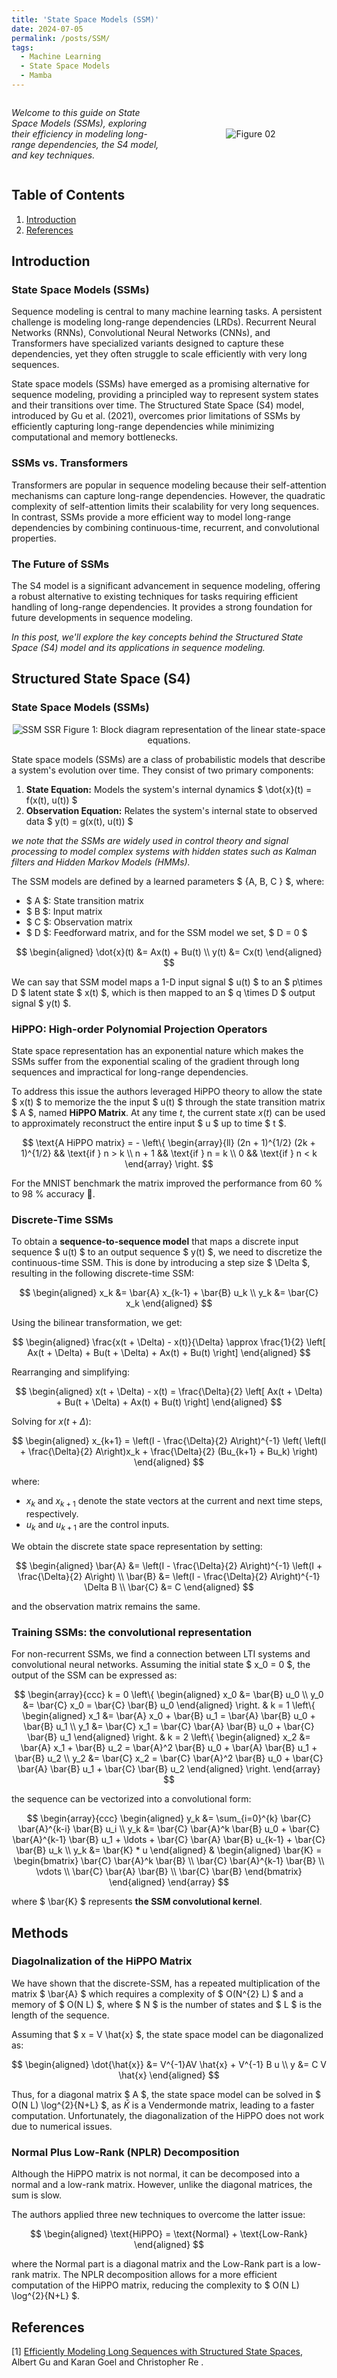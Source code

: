 ```yaml
---
title: 'State Space Models (SSM)'
date: 2024-07-05
permalink: /posts/SSM/
tags:
  - Machine Learning
  - State Space Models
  - Mamba
---
```

<div style="display: flex; align-items: center; gap: 20px;">
    <div style="flex: 1;">
        <p>
            <em>
                Welcome to this guide on State Space Models (SSMs), exploring their efficiency in modeling long-range dependencies, the S4 model, and key techniques.
            </em>
        </p>
    </div>
    <div style="flex: 1; text-align: center;">
        <img src="/images/SSM/modeling.png" alt="Figure 02" style="max-width: 100%; height: auto;">
    </div>
</div>

## Table of Contents

  1. [Introduction](#introduction)
  2. [References](#references)

## Introduction

### State Space Models (SSMs)

Sequence modeling is central to many machine learning tasks. A persistent challenge is modeling long-range dependencies (LRDs). Recurrent Neural Networks (RNNs), Convolutional Neural Networks (CNNs), and Transformers have specialized variants designed to capture these dependencies, yet they often struggle to scale efficiently with very long sequences.

State space models (SSMs) have emerged as a promising alternative for sequence modeling, providing a principled way to represent system states and their transitions over time. The Structured State Space (S4) model, introduced by Gu et al. (2021), overcomes prior limitations of SSMs by efficiently capturing long-range dependencies while minimizing computational and memory bottlenecks.

### SSMs vs. Transformers

Transformers are popular in sequence modeling because their self-attention mechanisms can capture long-range dependencies. However, the quadratic complexity of self-attention limits their scalability for very long sequences. In contrast, SSMs provide a more efficient way to model long-range dependencies by combining continuous-time, recurrent, and convolutional properties.

### The Future of SSMs

The S4 model is a significant advancement in sequence modeling, offering a robust alternative to existing techniques for tasks requiring efficient handling of long-range dependencies. It provides a strong foundation for future developments in sequence modeling.

_In this post, we'll explore the key concepts behind the Structured State Space (S4) model and its applications in sequence modeling._

## Structured State Space (S4)

<!-- <div align="center">
  <img src="/images/SSM/modeling.png" alt="SSM Modeling">
</div> -->

### State Space Models (SSMs)

<div align="center">
  <img src="/images/SSM/ssr.png" alt="SSM SSR">
  Figure 1: Block diagram representation of the linear state-space equations.
</div>

State space models (SSMs) are a class of probabilistic models that describe a system's evolution over time. They consist of two primary components:

1. **State Equation:** Models the system's internal dynamics $ \dot{x}(t) = f(x(t), u(t)) $
2. **Observation Equation:** Relates the system's internal state to observed data $ y(t) = g(x(t), u(t)) $

_we note that the SSMs are widely used in control theory and signal processing to model complex systems with hidden states such as Kalman filters and Hidden Markov Models (HMMs)._

The SSM models are defined by a learned parameters $ \{A, B, C \} $, where:

- $ A $: State transition matrix
- $ B $: Input matrix
- $ C $: Observation matrix
- $ D $: Feedforward matrix, and for the SSM model we set, $ D = 0 $

$$
\begin{aligned}
\dot{x}(t) &= Ax(t) + Bu(t)  \\
y(t) &= Cx(t)
\end{aligned}
$$

We can say that SSM model maps a 1-D input signal $ u(t) $ to an $ p\times D $ latent state $ x(t) $, which is then mapped to an $ q \times D $ output signal $ y(t) $.

### HiPPO: High-order Polynomial Projection Operators

State space representation has an exponential nature which makes the SSMs suffer from the exponential scaling of the gradient through long sequences and impractical for long-range dependencies.

To address this issue the authors leveraged HiPPO theory to allow the state $ x(t) $ to memorize the the input $ u(t) $ through the state transition matrix $ A $, named **HiPPO Matrix**. At any time $t$, the current state $x(t)$ can be used to approximately reconstruct the entire input $ u $ up to time $ t $.

$$
\text{A HiPPO matrix} = - \left\{
\begin{array}{ll}
(2n + 1)^{1/2} (2k + 1)^{1/2} && \text{if } n > k \\
n + 1 && \text{if } n = k \\
0 && \text{if } n < k
\end{array}
\right.
$$

For the MNIST benchmark the matrix improved the performance from 60 % to 98 % accuracy 🎉.

### Discrete-Time SSMs

To obtain a **sequence-to-sequence model** that maps a discrete input sequence $ u(t) $ to an output sequence $ y(t) $, we need to discretize the continuous-time SSM. This is done by introducing a step size $ \Delta $, resulting in the following discrete-time SSM:

$$
\begin{aligned}
x_k &= \bar{A} x_{k-1} + \bar{B} u_k \\
y_k &= \bar{C} x_k
\end{aligned}
$$

Using the bilinear transformation, we get:

$$
\begin{aligned}
\frac{x(t + \Delta) - x(t)}{\Delta} \approx \frac{1}{2} \left[ Ax(t + \Delta) + Bu(t + \Delta) + Ax(t) + Bu(t) \right]
\end{aligned}
$$

Rearranging and simplifying:

$$
\begin{aligned}
x(t + \Delta) - x(t) = \frac{\Delta}{2} \left[ Ax(t + \Delta) + Bu(t + \Delta) + Ax(t) + Bu(t) \right]
\end{aligned}
$$

Solving for $x(t + \Delta)$:

$$
\begin{aligned}
x_{k+1} = \left(I - \frac{\Delta}{2} A\right)^{-1} \left( \left(I + \frac{\Delta}{2} A\right)x_k + \frac{\Delta}{2} (Bu_{k+1} + Bu_k) \right)
\end{aligned}
$$

where:

- $x_k$ and $x_{k+1}$ denote the state vectors at the current and next time steps, respectively.
- $u_k$ and $u_{k+1}$ are the control inputs.

We obtain the discrete state space representation by setting:

$$
\begin{aligned}
\bar{A} &= \left(I - \frac{\Delta}{2} A\right)^{-1} \left(I + \frac{\Delta}{2} A\right) \\
\bar{B} &= \left(I - \frac{\Delta}{2} A\right)^{-1} \Delta B \\
\bar{C} &= C
\end{aligned}
$$

and the observation matrix remains the same.

### Training SSMs: the convolutional representation

For non-recurrent SSMs, we find a connection between LTI systems and convolutional neural networks. Assuming the initial state $ x_0 = 0 $, the output of the SSM can be expressed as:

$$
\begin{array}{ccc}
k = 0 \left\{
\begin{aligned}
x_0 &= \bar{B} u_0 \\
y_0 &= \bar{C} x_0 = \bar{C} \bar{B} u_0
\end{aligned}
\right.
&
k = 1 \left\{
\begin{aligned}
x_1 &= \bar{A} x_0 + \bar{B} u_1 = \bar{A} \bar{B} u_0 + \bar{B} u_1 \\
y_1 &= \bar{C} x_1 = \bar{C} \bar{A} \bar{B} u_0 + \bar{C} \bar{B} u_1
\end{aligned}
\right.
&
k = 2 \left\{
\begin{aligned}
x_2 &= \bar{A} x_1 + \bar{B} u_2 = \bar{A}^2 \bar{B} u_0 + \bar{A} \bar{B} u_1 + \bar{B} u_2 \\
y_2 &= \bar{C} x_2 = \bar{C} \bar{A}^2 \bar{B} u_0 + \bar{C} \bar{A} \bar{B} u_1 + \bar{C} \bar{B} u_2
\end{aligned}
\right.
\end{array}
$$

the sequence can be vectorized into a convolutional form:

$$
\begin{array}{ccc}
\begin{aligned}
y_k &= \sum_{i=0}^{k} \bar{C} \bar{A}^{k-i} \bar{B} u_i \\
y_k &= \bar{C} \bar{A}^k \bar{B} u_0 + \bar{C} \bar{A}^{k-1} \bar{B} u_1 + \ldots + \bar{C} \bar{A} \bar{B} u_{k-1} + \bar{C} \bar{B} u_k \\
y_k &= \bar{K} * u
\end{aligned}
&
\begin{aligned}
\bar{K} = \begin{bmatrix}
\bar{C} \bar{A}^k \bar{B} \\
\bar{C} \bar{A}^{k-1} \bar{B} \\
\vdots \\
\bar{C} \bar{A} \bar{B} \\
\bar{C} \bar{B}
\end{bmatrix}
\end{aligned}
\end{array}
$$

where $ \bar{K} $ represents **the SSM convolutional kernel**.

## Methods

### Diagolnalization of the HiPPO Matrix

We have shown that the discrete-SSM, has a repeated multiplication of the matrix $ \bar{A} $ which requires a complexity of $ O(N^{2} L) $ and a memory of $ O(N L) $, where $ N $ is the number of states and $ L $ is the length of the sequence.

Assuming that $ x = V \hat{x} $, the state space model can be diagonalized as:

$$
\begin{aligned}
\dot{\hat{x}} &= V^{-1}AV  \hat{x}  + V^{-1} B u \\
y &= C V \hat{x}
\end{aligned}
$$

Thus, for a diagonal matrix $ A $, the state space model can be solved in $ O(N L) \log^{2}{N+L} $, as $\bar{K}$ is a Vendermonde matrix, leading to a faster computation. Unfortunately, the diagonalization of the HiPPO does not work due to numerical issues.

### Normal Plus Low-Rank (NPLR) Decomposition

Although the HiPPO matrix is not normal, it can be decomposed into a normal and a low-rank matrix. However, unlike the diagonal matrices, the sum is slow.

The authors applied three new techniques to overcome the latter issue:

$$
\begin{aligned}
\text{HiPPO} = \text{Normal} + \text{Low-Rank}
\end{aligned}
$$

where the Normal part is a diagonal matrix and the Low-Rank part is a low-rank matrix. The NPLR decomposition allows for a more efficient computation of the HiPPO matrix, reducing the complexity to $ O(N L) \log^{2}{N+L} $.

## References

[1] [Efficiently Modeling Long Sequences with Structured State Spaces](https://arxiv.org/abs/2111.00396), Albert Gu and Karan Goel and Christopher Re .

